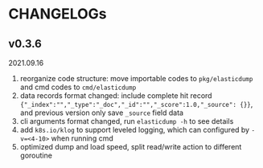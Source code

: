 # CHANGELOGs

## v0.3.6

2021.09.16

1. reorganize code structure: move importable codes to `pkg/elasticdump` and cmd codes to `cmd/elasticdump`
2. data records format changed: include complete hit record `{"_index":"","_type":"_doc","_id":"","_score":1.0,"_source": {}}`, and previous version only save `_source` field data
3. cli arguments format changed, run `elasticdump -h` to see details
4. add `k8s.io/klog` to support leveled logging, which can configured by `-v=<4-10>` when running cmd
5. optimized dump and load speed, split read/write action to different goroutine

